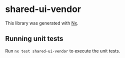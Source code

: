 # shared-ui-vendor

This library was generated with [Nx](https://nx.dev).

## Running unit tests

Run `nx test shared-ui-vendor` to execute the unit tests.
